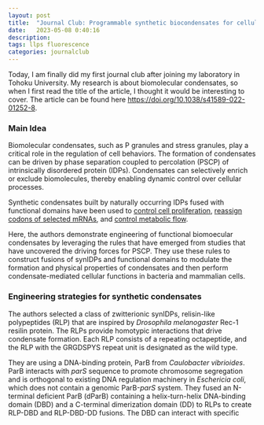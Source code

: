 ```yaml
---
layout: post
title:  "Journal Club: Programmable synthetic biocondensates for cellular control"
date:   2023-05-08 0:40:16
description: 
tags: llps fluorescence
categories: journalclub
---
```

Today, I am finally did my first journal club after joining my laboratory in Tohoku University. My research is about biomolecular condensates, so when I first read the title of the article, I thought it would be interesting to cover. The article can be found here <a href="https://doi.org/10.1038/s41589-022-01252-8">https://doi.org/10.1038/s41589-022-01252-8</a>.

### Main Idea
Biomolecular condensates, such as P granules and stress granules, play a critical role in the regulation of cell behaviors. The formation of condensates can be driven by phase separation coupled to percolation (PSCP) of intrinsically disordered protein (IDPs). Condensates can selectively enrich or exclude biomolecules, thereby enabling dynamic control over cellular processes.

Synthetic condensates built by naturally occurring IDPs fused with functional domains have been used to <a href="https://doi.org/10.1038/s41589-021-00840-4">control cell proliferation</a>, <a href="https://doi.org/10.1126/science.aaw2644">reassign codons of selected mRNAs</a>,  and <a href="https://doi.org/10.1038/s41589-019-0284-8">control metabolic flow</a>.

Here, the authors demonstrate engineering of functional biomoecular condensates by leveraging the rules that have emerged from studies that have uncovered the driving forces for PSCP. They use these rules to construct fusions of synIDPs and functional domains to modulate the formation and physical properties of condensates and then perform condensate-mediated cellular functions in bacteria and mammalian cells.

### Engineering strategies for synthetic condensates

The authors selected a class of zwitterionic synIDPs, relisin-like polypeptides (RLP) that are inspired by <em> Drosophila melanogaster </em>Rec-1 resilin protein. The RLPs provide homotypic interactions that drive condensate formation. Each RLP consists of a repeating octapeptide, and the RLP with the GRGDSPYS repeat unit is designated as the wild type.

They are using a DNA-binding protein, ParB from <em> Caulobacter vibrioides</em>. ParB interacts with <em> parS </em> sequence to promote chromosome segregation and is orthogonal to existing DNA regulation machinery in <em> Eschericia coli</em>, which does not contain a genomic ParB-<em>parS</em> system. They fused an N-terminal deficient ParB (dParB) containing a helix-turn-helix DNA-binding domain (DBD) and a C-terminal dimerization domain (DD) to RLPs to create RLP-DBD and RLP-DBD-DD fusions. The DBD can interact with specific <em>


